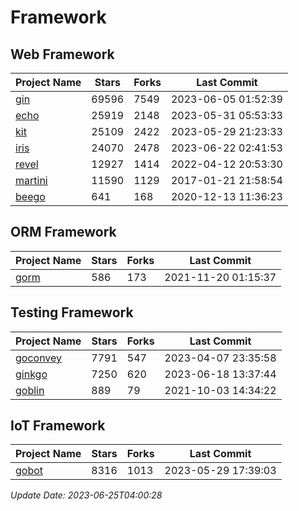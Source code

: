 # Framework

## Web Framework
| Project Name | Stars | Forks | Last Commit |
| ------------ | ----- | ----- | ----------- |
| [gin](https://github.com/gin-gonic/gin) | 69596 | 7549 | 2023-06-05 01:52:39 |
| [echo](https://github.com/labstack/echo) | 25919 | 2148 | 2023-05-31 05:53:33 |
| [kit](https://github.com/go-kit/kit) | 25109 | 2422 | 2023-05-29 21:23:33 |
| [iris](https://github.com/kataras/iris) | 24070 | 2478 | 2023-06-22 02:41:53 |
| [revel](https://github.com/revel/revel) | 12927 | 1414 | 2022-04-12 20:53:30 |
| [martini](https://github.com/go-martini/martini) | 11590 | 1129 | 2017-01-21 21:58:54 |
| [beego](https://github.com/astaxie/beego) | 641 | 168 | 2020-12-13 11:36:23 |

## ORM Framework
| Project Name | Stars | Forks | Last Commit |
| ------------ | ----- | ----- | ----------- |
| [gorm](https://github.com/jinzhu/gorm) | 586 | 173 | 2021-11-20 01:15:37 |

## Testing Framework
| Project Name | Stars | Forks | Last Commit |
| ------------ | ----- | ----- | ----------- |
| [goconvey](https://github.com/smartystreets/goconvey) | 7791 | 547 | 2023-04-07 23:35:58 |
| [ginkgo](https://github.com/onsi/ginkgo) | 7250 | 620 | 2023-06-18 13:37:44 |
| [goblin](https://github.com/franela/goblin) | 889 | 79 | 2021-10-03 14:34:22 |

## IoT Framework
| Project Name | Stars | Forks | Last Commit |
| ------------ | ----- | ----- | ----------- |
| [gobot](https://github.com/hybridgroup/gobot) | 8316 | 1013 | 2023-05-29 17:39:03 |

*Update Date: 2023-06-25T04:00:28*